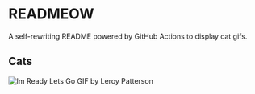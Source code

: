# READMEOW

A self-rewriting README powered by GitHub Actions to display cat gifs.

## Cats

![Im Ready Lets Go GIF by Leroy Patterson](https://media1.giphy.com/media/CjmvTCZf2U3p09Cn0h/200.gif?cid=9acd02dakf9nj3v7j5qqeyk36cx89i5bvt861q4cx9kq8ikx&ep=v1_gifs_search&rid=200.gif&ct=g)
